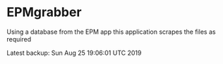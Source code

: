 # EPMgrabber
Using a database from the EPM app this application scrapes the files as required


Latest backup: Sun Aug 25 19:06:01 UTC 2019

